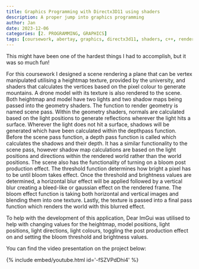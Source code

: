 ```yaml
---
title: Graphics Programming with Directx3D11 using shaders
description: A proper jump into graphics programming
author: Jan
date: 2023-12-06
categories: [2. PROGRAMMING, GRAPHICS]
tags: [coursework, abertay, graphics, directx3d11, shaders, c++, renderdoc, nsight]
---
```


This might have been one of the hardest things I had to accomplish, but it was so much fun!

For this coursework I designed a scene rendering a plane that can be vertex manipulated utilising a heightmap texture, provided by the university, and shaders that calculates the vertices based on the pixel colour to generate mountains. 
A drone model with its texture is also rendered to the scene. Both heightmap and model have two lights and two shadow maps being passed into the geometry shaders. The function to render geometry is named scene pass. Within the geometry shaders, normals are calculated based on the light positions to generate reflections wherever the light hits a surface. Wherever the light does not hit a surface, shadows will be generated which have been calculated within the depthpass function. 
Before the scene pass function, a depth pass function is called which calculates the shadows and their depth. It has a similar functionality to the scene pass, however shadow map calculations are based on the light positions and directions within the rendered world rather than the world positions.
The scene also has the functionality of turning on a bloom post production effect. The threshold function determines how bright a pixel has to be until bloom takes effect. Once the threshold and brightness values are determined, a horizontal blur effect will be applied followed by a vertical blur creating a bleed-like or gaussian effect on the rendered frame.
The bloom effect function is taking both horizontal and vertical images and blending them into one texture. Lastly, the texture is passed into a final pass function which renders the world with this blurred effect.

To help with the development of this application, Dear ImGui was utilised to help with changing values for the heightmap, model positions, light positions, light directions, light colours, toggling the post production effect on and setting the bloom threshold and brightness values.

You can find the video presentation on the project below:<br>

{% include embed/youtube.html id='-fSZVPdDhi4' %}
